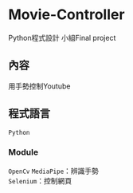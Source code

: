 # Movie-Controller
Python程式設計 小組Final project

## 內容
用手勢控制Youtube

## 程式語言
`Python`
### Module
`OpenCv` `MediaPipe`：辨識手勢  
`Selenium`：控制網頁  

